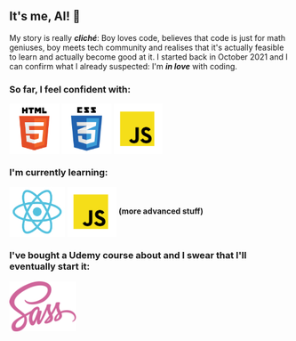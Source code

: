 ## It's me, Al! 👋

My story is really **_cliché_**: Boy loves code, believes that code is just for math geniuses, boy meets tech community and realises that it's actually feasible to learn and actually become good at it. I started back in October 2021 and I can confirm what I already suspected: I'm **_in love_** with coding.

### So far, I feel confident with:
<img align="center" src="https://github.com/ElMolinillo/ElMolinillo/blob/main/html.png" height="90" /> <img align="center" src="https://github.com/ElMolinillo/ElMolinillo/blob/main/css3.png" height="90" /> <img align="center" src="https://github.com/ElMolinillo/ElMolinillo/blob/main/js.png" height="90" />

### I'm currently learning:
<img align="center" src="https://github.com/ElMolinillo/ElMolinillo/blob/main/react.png" height="90" /> <img align="center" src="https://github.com/ElMolinillo/ElMolinillo/blob/main/js.png" height="90" /> **(more advanced stuff)**

### I've bought a Udemy course about and I swear that I'll eventually start it:
<img align="center" src="https://github.com/ElMolinillo/ElMolinillo/blob/main/sass.png" height="90" />
